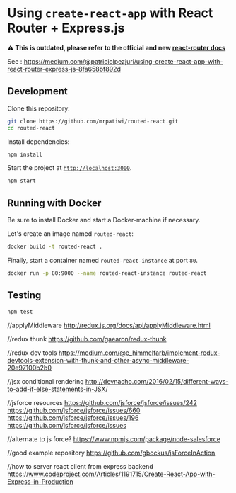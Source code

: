 # Using `create-react-app` with React Router + Express.js

**:warning: This is outdated, please refer to the official and new [react-router docs](https://reacttraining.com/react-router/)**

See : https://medium.com/@patriciolpezjuri/using-create-react-app-with-react-router-express-js-8fa658bf892d

## Development

Clone this repository:

```sh
git clone https://github.com/mrpatiwi/routed-react.git
cd routed-react
```

Install dependencies:

```sh
npm install
```

Start the project at [`http://localhost:3000`](http://localhost:3000).

```sh
npm start
```

## Running with Docker

Be sure to install Docker and start a Docker-machine if necessary.

Let's create an image named `routed-react`:

```sh
docker build -t routed-react .
```

Finally, start a container named `routed-react-instance` at port `80`.

```sh
docker run -p 80:9000 --name routed-react-instance routed-react
```

## Testing

```sh
npm test
```

//applyMiddleware
http://redux.js.org/docs/api/applyMiddleware.html

//redux thunk
https://github.com/gaearon/redux-thunk

//redux dev tools
https://medium.com/@e_himmelfarb/implement-redux-devtools-extension-with-thunk-and-other-async-middleware-20e97100b2b0

//jsx conditional rendering
http://devnacho.com/2016/02/15/different-ways-to-add-if-else-statements-in-JSX/


//jsforce resources
https://github.com/jsforce/jsforce/issues/242
https://github.com/jsforce/jsforce/issues/660
https://github.com/jsforce/jsforce/issues/196
https://github.com/jsforce/jsforce/issues


//alternate to js force?
https://www.npmjs.com/package/node-salesforce

//good example repository
https://github.com/gbockus/jsForceInAction


//how to server react client from express backend
https://www.codeproject.com/Articles/1191715/Create-React-App-with-Express-in-Production
